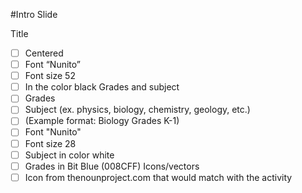 #Intro Slide

Title
  - [ ] Centered 
  - [ ] Font “Nunito” 
  - [ ] Font size 52 
  - [ ] In the color black
Grades and subject 
  - [ ] Grades
  - [ ] Subject (ex. physics, biology, chemistry, geology, etc.)
  - [ ] (Example format: Biology Grades K-1)
  - [ ] Font "Nunito"
  - [ ] Font size 28
  - [ ] Subject in color white
  - [ ] Grades in Bit Blue (008CFF)
Icons/vectors
  - [ ] Icon from  thenounproject.com that would match with the activity
